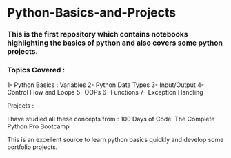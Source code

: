 # Python-Basics-and-Projects
### This is the first repository which contains notebooks highlighting the basics of python and also covers some python projects.

### Topics Covered :
  1- Python Basics : Variables 
  2- Python Data Types
  3- Input/Output
  4- Control Flow and Loops
  5- OOPs
  6- Functions
  7- Exception Handling 

Projects :

I have studied all these concepts from : 100 Days of Code: The Complete Python Pro Bootcamp

This is an excellent source to learn python basics quickly and develop some portfolio projects.
